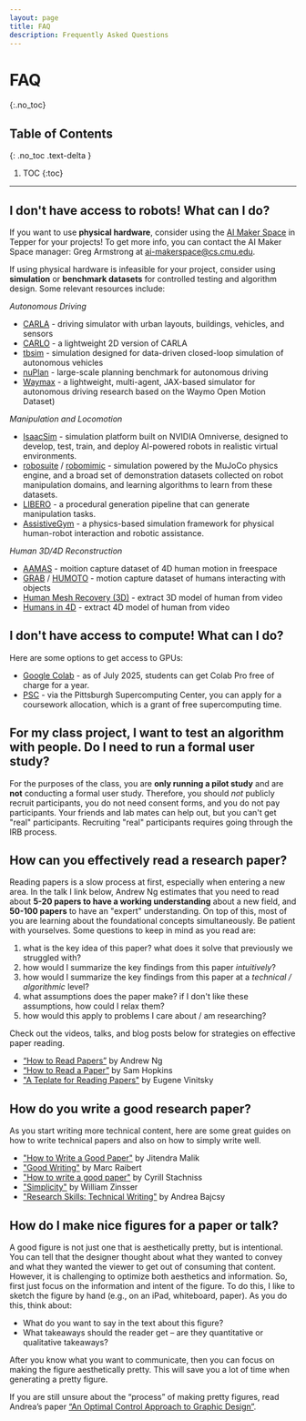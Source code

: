 ```yaml
---
layout: page
title: FAQ
description: Frequently Asked Questions
---
```


# FAQ
{:.no_toc}

## Table of Contents
{: .no_toc .text-delta }

1. TOC
{:toc}

---

## I don't have access to robots! What can I do?

If you want to use **physical hardware**, consider using the [AI Maker Space](https://www.cs.cmu.edu/initiatives/ai-maker-space/) in Tepper for your projects! 
To get more info, you can contact the AI Maker Space manager: Greg Armstrong at ai-makerspace@cs.cmu.edu. 

If using physical hardware is infeasible for your project, consider using **simulation** or **benchmark datasets** for controlled testing and algorithm design. Some relevant resources include:

*Autonomous Driving*
* [CARLA](https://github.com/carla-simulator/carla) - driving simulator with urban layouts, buildings, vehicles, and sensors
* [CARLO](https://github.com/Stanford-ILIAD/CARLO) - a lightweight 2D version of CARLA
* [tbsim](https://github.com/NVlabs/traffic-behavior-simulation) - simulation designed for data-driven closed-loop simulation of autonomous vehicles 
* [nuPlan](https://github.com/motional/nuplan-devkit) - large-scale planning benchmark for autonomous driving
* [Waymax](https://github.com/waymo-research/waymax) - a lightweight, multi-agent, JAX-based simulator for autonomous driving research based on the Waymo Open Motion Dataset)

*Manipulation and Locomotion*
* [IsaacSim](https://github.com/isaac-sim/IsaacSim) - simulation platform built on NVIDIA Omniverse, designed to develop, test, train, and deploy AI-powered robots in realistic virtual environments. 
* [robosuite](https://robosuite.ai/) / [robomimic](https://robomimic.github.io/) - simulation powered by the MuJoCo physics engine, and a broad set of demonstration datasets collected on robot manipulation domains, and learning algorithms to learn from these datasets.
* [LIBERO](https://libero-project.github.io/main) - a procedural generation pipeline that can generate manipulation tasks.
* [AssistiveGym](https://github.com/Healthcare-Robotics/assistive-gym) - a physics-based simulation framework for physical human-robot interaction and robotic assistance. 

*Human 3D/4D Reconstruction*
* [AAMAS](https://amass.is.tue.mpg.de/) - moition capture dataset of 4D human motion in freespace
* [GRAB](https://grab.is.tue.mpg.de/) / [HUMOTO](https://jiaxin-lu.github.io/humoto/) - motion capture dataset of humans interacting with objects
* [Human Mesh Recovery (3D)](https://github.com/akanazawa/hmr) - extract 3D model of human from video
* [Humans in 4D](https://github.com/shubham-goel/4D-Humans) - extract 4D model of human from video

## I don't have access to compute! What can I do?

Here are some options to get access to GPUs:
* [Google Colab](https://colab.research.google.com/) - as of July 2025, students can get Colab Pro free of charge for a year.
* [PSC](https://www.psc.edu/resources/allocations/) - via the Pittsburgh Supercomputing Center, you can apply for a coursework allocation, which is a grant of free supercomputing time. 

## For my class project, I want to test an algorithm with people. Do I need to run a formal user study? 

For the purposes of the class, you are **only running a pilot study** and are **not** conducting a formal user study. Therefore, you should *not* publicly recruit participants, you do not need consent forms, and you do not pay participants. Your friends and lab mates can help out, but you can't get "real" participants. Recruiting "real" participants requires going through the IRB process. 

## How can you effectively read a research paper?

Reading papers is a slow process at first, especially when entering a new area. In the talk I link below, Andrew Ng estimates that you need to read about **5-20 papers to have a working understanding** about a new field, and **50-100 papers** to have an "expert" understanding. On top of this, most of you are learning about the foundational concepts simultaneously. Be patient with yourselves. Some questions to keep in mind as you read are:

1. what is the key idea of this paper? what does it solve that previously we struggled with?
2. how would I summarize the key findings from this paper *intuitively*?
3. how would I summarize the key findings from this paper at a *technical / algorithmic* level?
4. what assumptions does the paper make? if I don't like these assumptions, how could I relax them?
5. how would this apply to problems I care about / am researching?

Check out the videos, talks, and blog posts below for strategies on effective paper reading.  
* [“How to Read Papers”](https://www.youtube.com/watch?v=733m6qBH-jI) by Andrew Ng 
* [“How to Read a Paper”](https://let-all.com/assets/slides/How-to-ALT22-Sam.pdf) by Sam Hopkins 
* ["A Teplate for Reading Papers"](https://www.eugenevinitsky.com/posts/paper-games/) by Eugene Vinitsky

## How do you write a good research paper?

As you start writing more technical content, here are some great guides on how to write technical papers and also on how to simply write well. 

* ["How to Write a Good Paper"](https://www.youtube.com/watch?v=imEtTnQKt4M ) by Jitendra Malik
* ["Good Writing"](https://www.cs.cmu.edu/~pausch/Randy/Randy/raibert.htm) by Marc Raibert
* ["How to write a good paper"](https://drive.google.com/file/d/11lPNgPJX1oEXnl2Vz6lT1gu9XQg2-xn2/view?usp=drive_link) by Cyrill Stachniss
* ["Simplicity"](https://jm919846758.wordpress.com/wp-content/uploads/2018/08/simplicity.pdf) by William Zinsser
* ["Research Skills: Technical Writing"](/assets/pdfs/ResearchSkills-TechnicalWriting.pdf) by Andrea Bajcsy

## How do I make nice figures for a paper or talk?

A good figure is not just one that is aesthetically pretty, but is intentional. You can tell that the designer thought about what they wanted to convey and what they wanted the viewer to get out of consuming that content. However, it is challenging to optimize both aesthetics and information. So, first just focus on the information and intent of the figure. To do this, I like to sketch the figure by hand (e.g., on an iPad, whiteboard, paper). As you do this, think about:
* What do you want to say in the text about this figure? 
* What takeaways should the reader get – are they quantitative or qualitative takeaways? 

After you know what you want to communicate, then you can focus on making the figure aesthetically pretty. This will save you a lot of time when generating a pretty figure. 

If you are still unsure about the “process” of making pretty figures, read Andrea’s paper [“An Optimal Control Approach to Graphic Design”](https://cmu-intentlab.github.io/pdf/bajcsy-SIGBOVIK.pdf).

